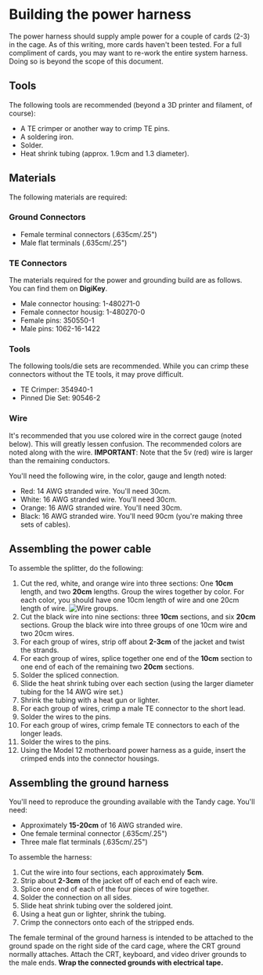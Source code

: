 # Building the power harness

The power harness should supply ample power for a couple of cards (2-3) in the cage.  As of this writing, more cards haven't been tested.  For a full compliment of cards, you may want to re-work the entire system harness.  Doing so is beyond the scope of this document.

## Tools
The following tools are recommended (beyond a 3D printer and filament, of course):

* A TE crimper or another way to crimp TE pins.
* A soldering iron.
* Solder.
* Heat shrink tubing (approx. 1.9cm and 1.3 diameter).

## Materials
The following materials are required:

### Ground Connectors
* Female terminal connectors (.635cm/.25")
* Male flat terminals (.635cm/.25")

### TE Connectors

The materials required for the power and grounding build are as follows.  You can find them on **DigiKey**.

* Male connector housing: 1-480271-0
* Female connector housig: 1-480270-0
* Female pins: 350550-1
* Male pins: 1062-16-1422

### Tools

The following tools/die sets are recommended.  While you can crimp these connectors without the TE tools, it may prove difficult.

* TE Crimper: 354940-1
* Pinned Die Set: 90546-2

### Wire

It's recommended that you use colored wire in the correct gauge (noted below).  This will greatly lessen confusion.  The recommended colors are noted along with the wire.  **IMPORTANT**: Note that the 5v (red) wire is larger than the remaining conductors.

You'll need the following wire, in the color, gauge and length noted:

* Red: 14 AWG stranded wire.  You'll need 30cm.
* White: 16 AWG stranded wire.  You'll need 30cm.
* Orange: 16 AWG stranded wire.  You'll need 30cm.
* Black: 16 AWG stranded wire.  You'll need 90cm (you're making three sets of cables).

## Assembling the power cable

To assemble the splitter, do the following:

1. Cut the red, white, and orange wire into three sections: One **10cm** length, and two **20cm** lengths.  Group the wires together by color.  For each color, you should have one 10cm length of wire and one 20cm length of wire.
![Wire groups.](wiregroup.png)
1. Cut the black wire into nine sections: three **10cm** sections, and six **20cm** sections.  Group the black wire into three groups of one 10cm wire and two 20cm wires.
1. For each group of wires, strip off about **2-3cm** of the jacket and twist the strands.
1. For each group of wires, splice together one end of the **10cm** section to one end of each of the remaining two **20cm** sections.
1. Solder the spliced connection.
1. Slide the heat shrink tubing over each section (using the larger diameter tubing for the 14 AWG wire set.)
1. Shrink the tubing with a heat gun or lighter.
1. For each group of wires, crimp a male TE connector to the short lead.
1. Solder the wires to the pins.
1. For each group of wires, crimp female TE connectors to each of the longer leads.
1. Solder the wires to the pins.
1. Using the Model 12 motherboard power harness as a guide, insert the crimped ends into the connector housings.

## Assembling the ground harness

You'll need to reproduce the grounding available with the Tandy cage.  You'll need:

* Approximately **15-20cm** of 16 AWG stranded wire.
* One female terminal connector (.635cm/.25")
* Three male flat terminals (.635cm/.25")

To assemble the harness:

1. Cut the wire into four sections, each approximately **5cm**.
1. Strip about **2-3cm** of the jacket off of each end of each wire.
1. Splice one end of each of the four pieces of wire together.
1. Solder the connection on all sides.
1. Slide heat shrink tubing over the soldered joint.
1. Using a heat gun or lighter, shrink the tubing.
1. Crimp the connectors onto each of the stripped ends.

The female terminal of the ground harness is intended to be attached to the ground spade on the right side of the card cage, where the CRT ground normally attaches.  Attach the CRT, keyboard, and video driver grounds to the male ends.  **Wrap the connected grounds with electrical tape.**